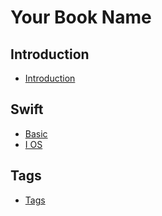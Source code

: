 # Your Book Name

## Introduction
* [Introduction](README.md)


## Swift
  - [Basic](md/98-Swift/1-Basic/Readme.md)
  - [I OS](md/98-Swift/2-iOS/Readme.md)

## Tags
* [Tags](tags.md)

